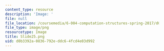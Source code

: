 ```yaml
---
content_type: resource
description: 'Image: '
file: null
file_location: /coursemedia/6-004-computation-structures-spring-2017/d0b3392a0836792eddc64fcd4e03d992_Slide25.png
file_type: image/png
resourcetype: Image
title: Slide25.png
uid: d0b3392a-0836-792e-ddc6-4fcd4e03d992
---
```

